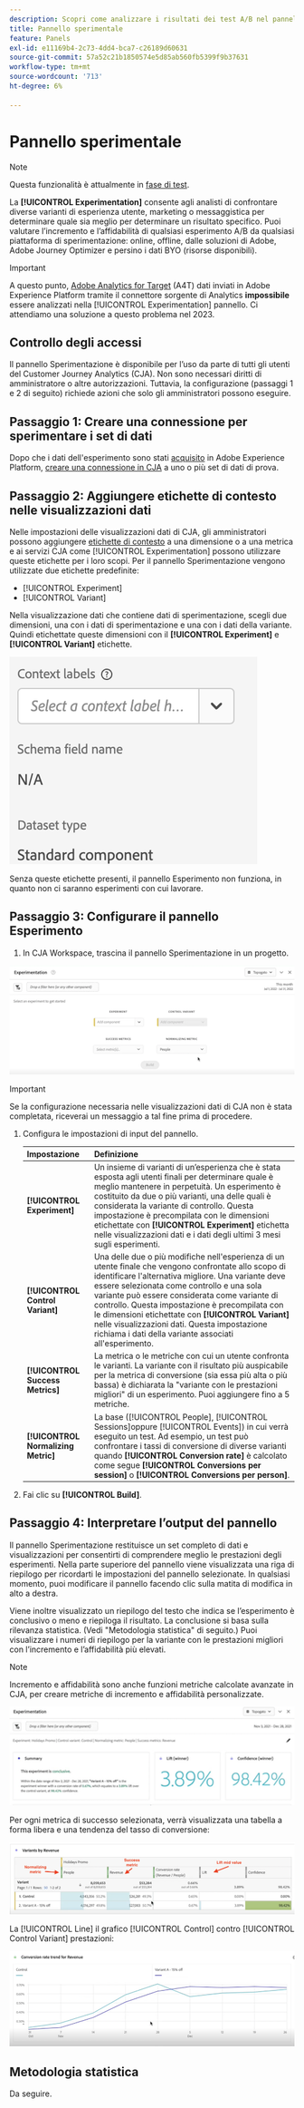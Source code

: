 ```yaml
---
description: Scopri come analizzare i risultati dei test A/B nel pannello Sperimentazione CJA .
title: Pannello sperimentale
feature: Panels
exl-id: e11169b4-2c73-4dd4-bca7-c26189d60631
source-git-commit: 57a52c21b1850574e5d85ab560fb5399f9b37631
workflow-type: tm+mt
source-wordcount: '713'
ht-degree: 6%

---
```


# Pannello sperimentale

>[!NOTE]
>
>Questa funzionalità è attualmente in [fase di test](/help/release-notes/releases.md).

La **[!UICONTROL Experimentation]** consente agli analisti di confrontare diverse varianti di esperienza utente, marketing o messaggistica per determinare quale sia meglio per determinare un risultato specifico. Puoi valutare l’incremento e l’affidabilità di qualsiasi esperimento A/B da qualsiasi piattaforma di sperimentazione: online, offline, dalle soluzioni di Adobe, Adobe Journey Optimizer e persino i dati BYO (risorse disponibili).

>[!IMPORTANT]
>
>A questo punto, [Adobe Analytics for Target](https://experienceleague.adobe.com/docs/target/using/integrate/a4t/a4t.html) (A4T) dati inviati in Adobe Experience Platform tramite il connettore sorgente di Analytics **impossibile** essere analizzati nella [!UICONTROL Experimentation] pannello. Ci attendiamo una soluzione a questo problema nel 2023.

## Controllo degli accessi

Il pannello Sperimentazione è disponibile per l’uso da parte di tutti gli utenti del Customer Journey Analytics (CJA). Non sono necessari diritti di amministratore o altre autorizzazioni. Tuttavia, la configurazione (passaggi 1 e 2 di seguito) richiede azioni che solo gli amministratori possono eseguire.

## Passaggio 1: Creare una connessione per sperimentare i set di dati

Dopo che i dati dell&#39;esperimento sono stati [acquisito](https://experienceleague.adobe.com/docs/experience-platform/ingestion/home.html?lang=en) in Adobe Experience Platform, [creare una connessione in CJA](/help/connections/create-connection.md) a uno o più set di dati di prova.

## Passaggio 2: Aggiungere etichette di contesto nelle visualizzazioni dati

Nelle impostazioni delle visualizzazioni dati di CJA, gli amministratori possono aggiungere [etichette di contesto](/help/data-views/component-settings/overview.md) a una dimensione o a una metrica e ai servizi CJA come [!UICONTROL Experimentation] possono utilizzare queste etichette per i loro scopi. Per il pannello Sperimentazione vengono utilizzate due etichette predefinite:

* [!UICONTROL Experiment]
* [!UICONTROL Variant]

Nella visualizzazione dati che contiene dati di sperimentazione, scegli due dimensioni, una con i dati di sperimentazione e una con i dati della variante. Quindi etichettate queste dimensioni con il **[!UICONTROL Experiment]** e **[!UICONTROL Variant]** etichette.

![etichetta di contesto](assets/context-label.png)

Senza queste etichette presenti, il pannello Esperimento non funziona, in quanto non ci saranno esperimenti con cui lavorare.

## Passaggio 3: Configurare il pannello Esperimento

1. In CJA Workspace, trascina il pannello Sperimentazione in un progetto.

![pannello sperimentale](assets/experiment.png)

>[!IMPORTANT]
>Se la configurazione necessaria nelle visualizzazioni dati di CJA non è stata completata, riceverai un messaggio a tal fine prima di procedere.

1. Configura le impostazioni di input del pannello.

   | Impostazione | Definizione |
   | --- | --- |
   | **[!UICONTROL Experiment]** | Un insieme di varianti di un’esperienza che è stata esposta agli utenti finali per determinare quale è meglio mantenere in perpetuità. Un esperimento è costituito da due o più varianti, una delle quali è considerata la variante di controllo. Questa impostazione è precompilata con le dimensioni etichettate con  **[!UICONTROL Experiment]** etichetta nelle visualizzazioni dati e i dati degli ultimi 3 mesi sugli esperimenti. |
   | **[!UICONTROL Control Variant]** | Una delle due o più modifiche nell&#39;esperienza di un utente finale che vengono confrontate allo scopo di identificare l&#39;alternativa migliore. Una variante deve essere selezionata come controllo e una sola variante può essere considerata come variante di controllo. Questa impostazione è precompilata con le dimensioni etichettate con  **[!UICONTROL Variant]** nelle visualizzazioni dati. Questa impostazione richiama i dati della variante associati all&#39;esperimento. |
   | **[!UICONTROL Success Metrics]** | La metrica o le metriche con cui un utente confronta le varianti. La variante con il risultato più auspicabile per la metrica di conversione (sia essa più alta o più bassa) è dichiarata la &quot;variante con le prestazioni migliori&quot; di un esperimento. Puoi aggiungere fino a 5 metriche. |
   | **[!UICONTROL Normalizing Metric]** | La base ([!UICONTROL People], [!UICONTROL Sessions]oppure [!UICONTROL Events]) in cui verrà eseguito un test. Ad esempio, un test può confrontare i tassi di conversione di diverse varianti quando **[!UICONTROL Conversion rate]** è calcolato come segue **[!UICONTROL Conversions per session]** o **[!UICONTROL Conversions per person]**. |

1. Fai clic su **[!UICONTROL Build]**.

## Passaggio 4: Interpretare l’output del pannello

Il pannello Sperimentazione restituisce un set completo di dati e visualizzazioni per consentirti di comprendere meglio le prestazioni degli esperimenti. Nella parte superiore del pannello viene visualizzata una riga di riepilogo per ricordarti le impostazioni del pannello selezionate. In qualsiasi momento, puoi modificare il pannello facendo clic sulla matita di modifica in alto a destra.

Viene inoltre visualizzato un riepilogo del testo che indica se l’esperimento è conclusivo o meno e riepiloga il risultato. La conclusione si basa sulla rilevanza statistica. (Vedi &quot;Metodologia statistica&quot; di seguito.) Puoi visualizzare i numeri di riepilogo per la variante con le prestazioni migliori con l’incremento e l’affidabilità più elevati.

>[!NOTE]
>
>Incremento e affidabilità sono anche funzioni metriche calcolate avanzate in CJA, per creare metriche di incremento e affidabilità personalizzate.

![uscita sperimentale](assets/exp-output1.png)

Per ogni metrica di successo selezionata, verrà visualizzata una tabella a forma libera e una tendenza del tasso di conversione:

![uscita sperimentale](assets/exp-output2.png)

La [!UICONTROL Line] il grafico [!UICONTROL Control] contro [!UICONTROL Control Variant] prestazioni:

![uscita sperimentale](assets/exp-output3.png)


## Metodologia statistica

Da seguire.



